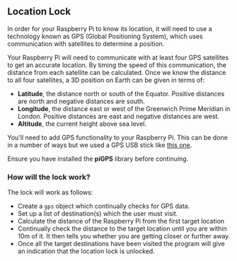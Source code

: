 ## Location Lock

In order for your Raspberry Pi to know its location, it will need to use a technology known as GPS (Global Positioning System), which uses communication with satellites to determine a position.

Your Raspberry Pi will need to communicate with at least four GPS satellites to get an accurate location. By timing the speed of this communication, the distance from each satellite can be calculated. Once we know the distance to all four satellites, a 3D position on Earth can be given in terms of:

  - **Latitude**, the distance north or south of the Equator. Positive distances are north and negative distances are south.
  - **Longitude**, the distance east or west of the Greenwich Prime Meridian in London. Positive distances are east and negative distances are west.
  - **Altitude**, the current height above sea level.

You'll need to add GPS functionality to your Raspberry Pi. This can be done in a number of ways but we used a GPS USB stick like [this one](https://www.amazon.co.uk/Diymall-G-mouse-Glonass-Raspberry-Aviation/dp/B015E2XSSO).

Ensure you have installed the **piGPS** library before continuing.

### How will the lock work?

The lock will work as follows:

- Create a `gps` object which continually checks for GPS data.
- Set up a list of destination(s) which the user must visit.
- Calculate the distance of the Raspberry Pi from the first target location
- Continually check the distance to the target location until you are within 10m of it. It then tells you whether you are getting closer or further away.
- Once all the target destinations have been visited the program will give an indication that the location lock is unlocked.
